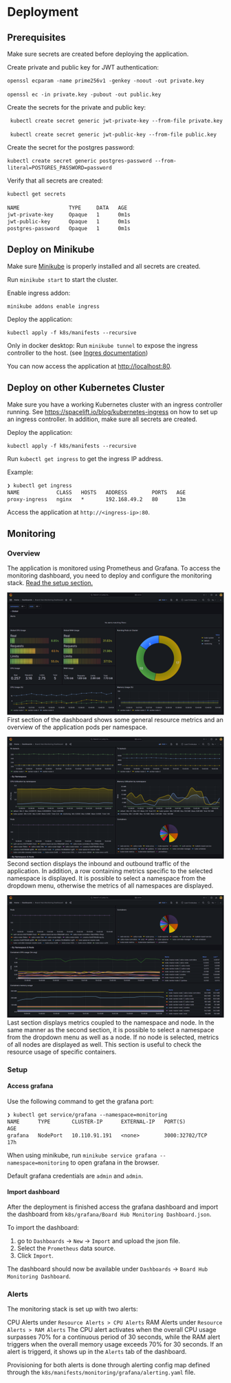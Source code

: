 # Deployment


## Prerequisites

Make sure secrets are created before deploying the application.

Create private and public key for JWT authentication:
```
openssl ecparam -name prime256v1 -genkey -noout -out private.key

openssl ec -in private.key -pubout -out public.key
```

Create the secrets for the private and public key:
```
 kubectl create secret generic jwt-private-key --from-file private.key

 kubectl create secret generic jwt-public-key --from-file public.key
```

Create the secret for the postgres password:
```
kubectl create secret generic postgres-password --from-literal=POSTGRES_PASSWORD=password
```

Verify that all secrets are created:
```
kubectl get secrets

NAME                TYPE     DATA   AGE
jwt-private-key     Opaque   1      0m1s
jwt-public-key      Opaque   1      0m1s
postgres-password   Opaque   1      0m1s
```

## Deploy on Minikube

Make sure [Minikube](https://minikube.sigs.k8s.io/docs/start/) is properly installed and all secrets are created.

Run `minikube start` to start the cluster.

Enable ingress addon:

```
minikube addons enable ingress
```

Deploy the application:

```
kubectl apply -f k8s/manifests --recursive
```

Only in docker desktop: Run `minikube tunnel` to expose the ingress controller to the host. (see [Ingres documentation](https://minikube.sigs.k8s.io/docs/start/))

You can now access the application at [http://localhost:80](http://localhost:80).

## Deploy on other Kubernetes Cluster

Make sure you have a working Kubernetes cluster with an ingress controller running. See https://spacelift.io/blog/kubernetes-ingress on how to set up an ingress controller. In addition, make sure all secrets are created.

Deploy the application:

```
kubectl apply -f k8s/manifests --recursive
```

Run `kubectl get ingress` to get the ingress IP address.

Example:

```
❯ kubectl get ingress
NAME            CLASS   HOSTS   ADDRESS        PORTS   AGE
proxy-ingress   nginx   *       192.168.49.2   80      13m
```

Access the application at `http://<ingress-ip>:80`.

## Monitoring

### Overview

The application is monitored using Prometheus and Grafana. To access the monitoring dashboard, you need to deploy and configure the monitoring stack.
[Read the setup section.](#monitoring-setup)

![](./../_img/dashboard-1.png)
First section of the dashboard shows some general resource metrics and an overview of the application pods per namespace.

![](./../_img/dashboard-2.png)
Second section displays the inbound and outbound traffic of the application. In addition, a row containing metrics specific to the selected namespace is displayed.
It is possible to select a namespace from the dropdown menu, otherwise the metrics of all namespaces are displayed.

![](./../_img/dashboard-3.png)
Last section displays metrics coupled to the namespace and node. In the same manner as the second section, it is possible to select a namespace from the dropdown menu as well as a node. If no node is selected, metrics of all nodes are displayed as well. This section is useful to check the resource usage of specific containers.


<a id="monitoring-setup"></a>
### Setup
#### Access grafana

Use the following command to get the grafana port:

```
❯ kubectl get service/grafana --namespace=monitoring
NAME      TYPE       CLUSTER-IP      EXTERNAL-IP   PORT(S)          AGE
grafana   NodePort   10.110.91.191   <none>        3000:32702/TCP   17h
```

When using minikube, run `minikube service grafana --namespace=monitoring` to open grafana in the browser.

Default grafana credentials are `admin` and `admin`.


#### Import dashboard

After the deployment is finished access the grafana dashboard and import the dashboard from `k8s/grafana/Board Hub Monitoring Dashboard.json`.

To import the dashboard:
1. go to `Dashboards` -> `New` -> `Import` and upload the json file.
2. Select the `Prometheus` data source.
3. Click `Import`.

The dashboard should now be available under `Dashboards` -> `Board Hub Monitoring Dashboard`.

### Alerts

The monitoring stack is set up with two alerts:

CPU Alerts under `Resource Alerts > CPU Alerts`
RAM Alerts under `Resource Alerts > RAM Alerts`
The CPU alert activates when the overall CPU usage surpasses 70% for a continuous period of 30 seconds, while the RAM alert triggers when the overall memory usage exceeds 70% for 30 seconds.
If an alert is triggerd, it shows up in the `Alerts` tab of the dashboard.

Provisioning for both alerts is done through alerting config map defined through the `k8s/manifests/monitoring/grafana/alerting.yaml` file.